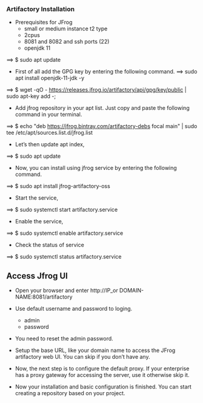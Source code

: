 ### Artifactory Installation
* Prerequisites for JFrog
   * small or medium instance t2 type
   * 2cpus
   * 8081 and 8082 and ssh ports (22)
   * openjdk 11

==> $ sudo apt update
* First of all add the GPG key by entering the following command.
==> sudo apt install openjdk-11-jdk -y

==> $ wget -qO - https://releases.jfrog.io/artifactory/api/gpg/key/public | sudo apt-key add -;
* Add jfrog repository in your apt list. Just copy and paste the following command in your terminal.

==> $ echo "deb https://jfrog.bintray.com/artifactory-debs focal main" | sudo tee /etc/apt/sources.list.d/jfrog.list

* Let’s then update apt index,

==> $ sudo apt update
* Now, you can install using jfrog service by entering the following command.

==> $ sudo apt install jfrog-artifactory-oss
* Start the service,

==> $ sudo systemctl start artifactory.service
* Enable the service,


==> $ sudo systemctl enable artifactory.service
* Check the status of service

==> $ sudo systemctl status artifactory.service

## Access Jfrog UI
* Open your browser and enter http://IP_or DOMAIN-NAME:8081/artifactory

* Use default username and password to loging.
   * admin
   * password

* You need to reset the admin password.

* Setup the base URL, like your domain name to access the JFrog artifactory web UI. You can skip if you don’t have any.

* Now, the next step is to configure the default proxy. If your enterprise has a proxy gateway for accessing the server, use it otherwise skip it.

* Now your installation and basic configuration is finished. You can start creating a repository based on your project.